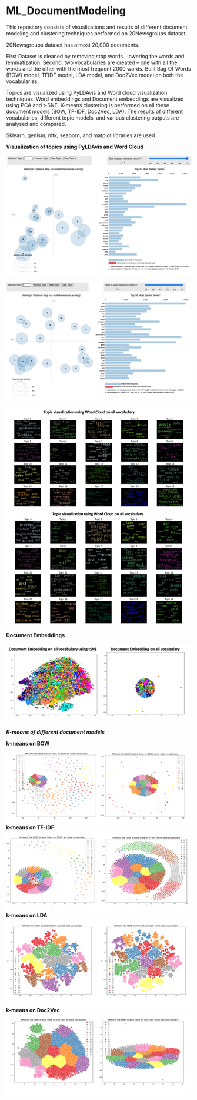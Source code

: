 # ML_DocumentModeling

This repository consists of visualizations and results of different document modeling and clustering techniques performed on 20Newsgroups dataset. 

20Newsgroups dataset has almost 20,000 documents.

First Dataset is cleaned by removing stop words , lowering the words and lemmatization. Second, two vocabularies are created – one with all the words and the other 
with the most frequent 2000 words. Built Bag Of Words (BOW) model, TFIDF model, LDA model, and Doc2Vec model on both the vocabularies.

Topics are visualized using PyLDAvis and Word cloud visualization techniques. Word embeddings and Document embeddings are visualized using PCA and t-SNE.
K-means clustering is performed on all these document models (BOW, TF-IDF, Doc2Vec, LDA).
The results of different vocabularies, different topic models, and various clustering outputs are analysed and compared.

Sklearn, genism, nltk, seaborn, and matplot libraries are used.

**Visualization of topics using PyLDAvis and Word Cloud**

![alt text](https://github.com/JayavardhaniKathika/ML_DocumentModeling/blob/main/PyLDAvis_all.png?raw=true)

![alt text](https://github.com/JayavardhaniKathika/ML_DocumentModeling/blob/main/PyLDAvis_2k.png?raw=true)

![alt text](https://github.com/JayavardhaniKathika/ML_DocumentModeling/blob/main/WordCloud.png?raw=true)

**Document Embeddings**

![alt text](https://github.com/JayavardhaniKathika/ML_DocumentModeling/blob/main/DocEmbeddings.png?raw=true)

***K-means of different document models***

**k-means on BOW**
![alt text](https://github.com/JayavardhaniKathika/ML_DocumentModeling/blob/main/K-means_BOW.png?raw=true)
**k-means on TF-IDF**
![alt text](https://github.com/JayavardhaniKathika/ML_DocumentModeling/blob/main/K-means_TFIDF.png?raw=true)
**k-means on LDA**
![alt text](https://github.com/JayavardhaniKathika/ML_DocumentModeling/blob/main/K-means_LDA.png?raw=true)
**k-means on Doc2Vec**
![alt text](https://github.com/JayavardhaniKathika/ML_DocumentModeling/blob/main/K-meansDoc2Vec.png?raw=true)

